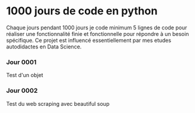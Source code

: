 # 1000 jours de code en python

Chaque jours pendant 1000 jours je code minimum 5 lignes de code pour réaliser une fonctionnalité finie et fonctionnelle pour répondre à un besoin spécifique.
Ce projet est influencé essentiellement par mes etudes autodidactes en Data Science.

### Jour 0001

Test d'un objet


### Jour 0002

Test du web scraping avec beautiful soup

